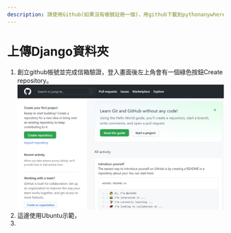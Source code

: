 ```yaml
---
description: 請使用Github(如果沒有帳號註冊一個)，用github下載到pythonanywhere是最方便且最不容易有問題，比起手動上傳檔案。
---
```


# 上傳Django資料夾

1. 創立github帳號並完成信箱驗證，登入畫面後左上角會有一個綠色按鈕Create repository。 ![](.gitbook/assets/github-chuang-jian-deng-ru-shou-ye-.png) 
2.  這邊使用Ubuntu示範，
3. 
